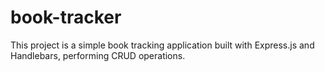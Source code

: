 # book-tracker
This project is a simple book tracking application built with Express.js and Handlebars, performing CRUD operations.
